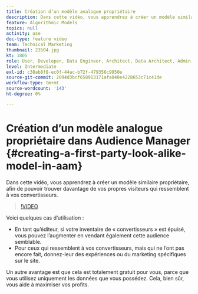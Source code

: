 ```yaml
---
title: Création d’un modèle analogue propriétaire
description: Dans cette vidéo, vous apprendrez à créer un modèle similaire propriétaire, afin de pouvoir trouver davantage de vos propres visiteurs qui ressemblent à vos convertisseurs.
feature: Algorithmic Models
topics: null
activity: use
doc-type: feature video
team: Technical Marketing
thumbnail: 23504.jpg
kt: 1805
role: User, Developer, Data Engineer, Architect, Data Architect, Admin, Leader
level: Intermediate
exl-id: c38ab8f8-ec0f-44ac-b72f-479356c9950e
source-git-commit: 2094d3bcf658913171afa848e4228653c71c41de
workflow-type: tm+mt
source-wordcount: '143'
ht-degree: 0%

---
```


# Création d’un modèle analogue propriétaire dans Audience Manager {#creating-a-first-party-look-alike-model-in-aam}

Dans cette vidéo, vous apprendrez à créer un modèle similaire propriétaire, afin de pouvoir trouver davantage de vos propres visiteurs qui ressemblent à vos convertisseurs.

>[!VIDEO](https://video.tv.adobe.com/v/328091/?quality=12&captions=fre_fr)

Voici quelques cas d’utilisation :

* En tant qu’éditeur, si votre inventaire de « convertisseurs » est épuisé, vous pouvez l’augmenter en vendant également cette audience semblable.
* Pour ceux qui ressemblent à vos convertisseurs, mais qui ne l’ont pas encore fait, donnez-leur des expériences ou du marketing spécifiques sur le site.

Un autre avantage est que cela est totalement gratuit pour vous, parce que vous utilisez uniquement les données que vous possédez. Cela, bien sûr, vous aide à maximiser vos profits.

